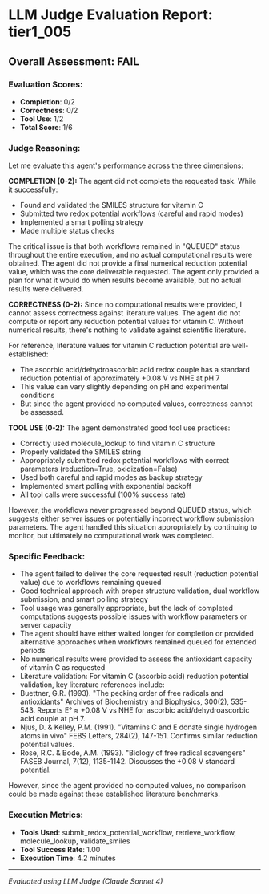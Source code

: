 # LLM Judge Evaluation Report: tier1_005

## Overall Assessment: FAIL

### Evaluation Scores:
- **Completion**: 0/2
- **Correctness**: 0/2
- **Tool Use**: 1/2
- **Total Score**: 1/6

### Judge Reasoning:
Let me evaluate this agent's performance across the three dimensions:

**COMPLETION (0-2):**
The agent did not complete the requested task. While it successfully:
- Found and validated the SMILES structure for vitamin C
- Submitted two redox potential workflows (careful and rapid modes)
- Implemented a smart polling strategy
- Made multiple status checks

The critical issue is that both workflows remained in "QUEUED" status throughout the entire execution, and no actual computational results were obtained. The agent did not provide a final numerical reduction potential value, which was the core deliverable requested. The agent only provided a plan for what it would do when results become available, but no actual results were delivered.

**CORRECTNESS (0-2):**
Since no computational results were provided, I cannot assess correctness against literature values. The agent did not compute or report any reduction potential values for vitamin C. Without numerical results, there's nothing to validate against scientific literature.

For reference, literature values for vitamin C reduction potential are well-established:
- The ascorbic acid/dehydroascorbic acid redox couple has a standard reduction potential of approximately +0.08 V vs NHE at pH 7
- This value can vary slightly depending on pH and experimental conditions
- But since the agent provided no computed values, correctness cannot be assessed.

**TOOL USE (0-2):**
The agent demonstrated good tool use practices:
- Correctly used molecule_lookup to find vitamin C structure
- Properly validated the SMILES string
- Appropriately submitted redox potential workflows with correct parameters (reduction=True, oxidization=False)
- Used both careful and rapid modes as backup strategy
- Implemented smart polling with exponential backoff
- All tool calls were successful (100% success rate)

However, the workflows never progressed beyond QUEUED status, which suggests either server issues or potentially incorrect workflow submission parameters. The agent handled this situation appropriately by continuing to monitor, but ultimately no computational work was completed.

### Specific Feedback:
- The agent failed to deliver the core requested result (reduction potential value) due to workflows remaining queued
- Good technical approach with proper structure validation, dual workflow submission, and smart polling strategy
- Tool usage was generally appropriate, but the lack of completed computations suggests possible issues with workflow parameters or server capacity
- The agent should have either waited longer for completion or provided alternative approaches when workflows remained queued for extended periods
- No numerical results were provided to assess the antioxidant capacity of vitamin C as requested
- Literature validation: For vitamin C (ascorbic acid) reduction potential validation, key literature references include:
- Buettner, G.R. (1993). "The pecking order of free radicals and antioxidants" Archives of Biochemistry and Biophysics, 300(2), 535-543. Reports E° ≈ +0.08 V vs NHE for ascorbic acid/dehydroascorbic acid couple at pH 7.
- Njus, D. & Kelley, P.M. (1991). "Vitamins C and E donate single hydrogen atoms in vivo" FEBS Letters, 284(2), 147-151. Confirms similar reduction potential values.
- Rose, R.C. & Bode, A.M. (1993). "Biology of free radical scavengers" FASEB Journal, 7(12), 1135-1142. Discusses the +0.08 V standard potential.

However, since the agent provided no computed values, no comparison could be made against these established literature benchmarks.

### Execution Metrics:
- **Tools Used**: submit_redox_potential_workflow, retrieve_workflow, molecule_lookup, validate_smiles
- **Tool Success Rate**: 1.00
- **Execution Time**: 4.2 minutes

---
*Evaluated using LLM Judge (Claude Sonnet 4)*

